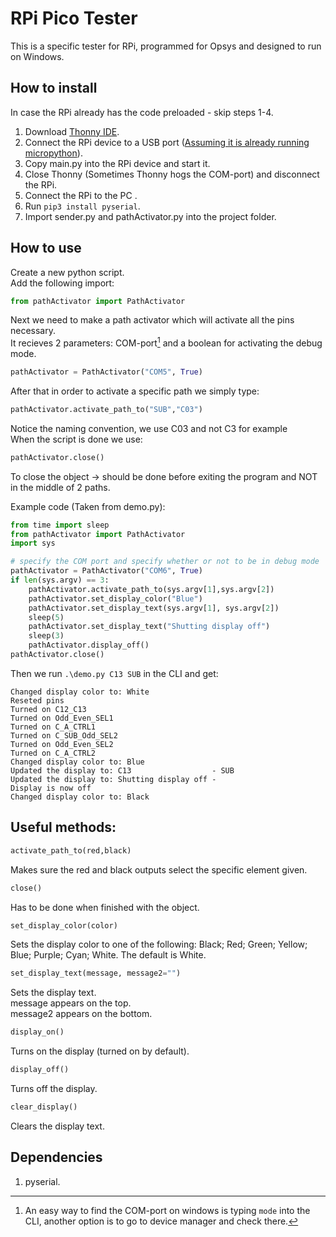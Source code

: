 # RPi Pico Tester 
This is a specific tester for RPi, programmed for Opsys and designed to run on Windows.


## How to install
In case the RPi already has the code preloaded - skip steps 1-4.  

1. Download [Thonny IDE](https://thonny.org/).
2. Connect the RPi device to a USB port ([Assuming it is already running micropython](https://micropython.org/download/rp2-pico/)).
3. Copy main.py into the RPi device and start it.
4. Close Thonny (Sometimes Thonny hogs the COM-port) and disconnect the RPi.
5. Connect the RPi to the PC .
6. Run `pip3 install pyserial`.
7. Import sender.py and pathActivator.py into the project folder.


## How to use  
Create a new python script.  
Add the following import:
```python
from pathActivator import PathActivator
```
Next we need to make a path activator which will activate all the pins necessary.  
It recieves 2 parameters: COM-port[^1] and a boolean for activating the debug mode.
```python
pathActivator = PathActivator("COM5", True)
```
After that in order to activate a specific path we simply type:
```python
pathActivator.activate_path_to("SUB","C03")
```
Notice the naming convention, we use C03 and not C3 for example  
When the script is done we use: 
```python
pathActivator.close()
```
To close the object -> should be done before exiting the program and NOT in the middle of 2 paths.  

Example code (Taken from demo.py):
```python
from time import sleep
from pathActivator import PathActivator
import sys

# specify the COM port and specify whether or not to be in debug mode
pathActivator = PathActivator("COM6", True)
if len(sys.argv) == 3:
    pathActivator.activate_path_to(sys.argv[1],sys.argv[2])
    pathActivator.set_display_color("Blue")
    pathActivator.set_display_text(sys.argv[1], sys.argv[2])
    sleep(5)
    pathActivator.set_display_text("Shutting display off")
    sleep(3)
    pathActivator.display_off()
pathActivator.close()
```
Then we run `.\demo.py C13 SUB` in the CLI and get:
```
Changed display color to: White
Reseted pins
Turned on C12_C13
Turned on Odd_Even_SEL1
Turned on C_A_CTRL1
Turned on C_SUB_Odd_SEL2
Turned on Odd_Even_SEL2
Turned on C_A_CTRL2
Changed display color to: Blue
Updated the display to: C13                  - SUB
Updated the display to: Shutting display off -
Display is now off
Changed display color to: Black
```

## Useful methods: 
```python
activate_path_to(red,black)
```
Makes sure the red and black outputs select the specific element given.

```python
close()
```
Has to be done when finished with the object.
```python
set_display_color(color)
```
Sets the display color to one of the following:
Black; Red; Green; Yellow; Blue; Purple; Cyan; White. 
The default is White.

```python
set_display_text(message, message2="")
```
Sets the display text.  
message appears on the top.   
message2 appears on the bottom.
```python
display_on()
```
Turns on the display (turned on by default).
```python
display_off()
```
Turns off the display.
```python
clear_display()
```
Clears the display text.

## Dependencies  
1.  pyserial.  


[^1]: An easy way to find the COM-port on windows is typing `mode` into the CLI, another option is to go to device manager and check there.
